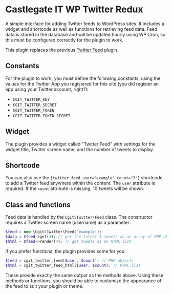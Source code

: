 # Castlegate IT WP Twitter Redux #

A simple interface for adding Twitter feeds to WordPress sites. It includes a widget and shortcode as well as functions for retrieving feed data. Feed data is stored in the database and will be updated hourly using WP Cron, so this must be configured correctly for the plugin to work.

This plugin replaces the previous [Twitter Feed](https://github.com/castlegateit/cgit-wp-twitter) plugin.

## Constants ##

For the plugin to work, you must define the following constants, using the values for the Twitter App you registered for this site (you did register an app using your Twitter account, right?):

*   `CGIT_TWITTER_KEY`
*   `CGIT_TWITTER_SECRET`
*   `CGIT_TWITTER_TOKEN`
*   `CGIT_TWITTER_TOKEN_SECRET`

## Widget ##

The plugin provides a widget called "Twitter Feed" with settings for the widget title, Twitter screen name, and the number of tweets to display.

## Shortcode ##

You can also use the `[twitter_feed user="example" count="3"]` shortcode to add a Twitter feed anywhere within the content. The `user` attribute is required. If the `count` attribute is missing, 10 tweets will be shown.

## Class and functions ##

Feed data is handled by the `Cgit\Twitter\Feed` class. The constructor requires a Twitter screen name (username) as a parameter:

~~~ php
$feed = new \Cgit\Twitter\Feed('example');
$data = $feed->get(4); // get the latest 4 tweets as an array of PHP objects
$html = $feed->render(4); // get tweets as an HTML list
~~~

If you prefer functions, the plugin provides some for you:

~~~ php
$feed = cgit_twitter_feed($user, $count); // PHP objects
$html = cgit_twitter_feed_html($user, $count); // HTML list
~~~

These provide exactly the same output as the methods above. Using these methods or functions, you should be able to customize the appearance of the feed to suit your plugin or theme.

